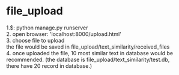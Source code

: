 # file_upload

1.$: python manage.py runserver<br />
2. open browser: 'localhost:8000/upload.html'<br />
3. choose file to upload<br />
  the file would be saved in file_upload/text_similarity/received_files<br />
4. once uploaded the file, 10 most similar text in database would be recommended. (the database is file_upload/text_similarity/test.db,<br />
    there have 20 record in database.)
